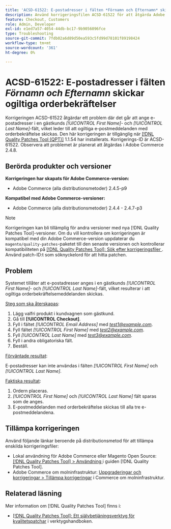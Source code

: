 ```yaml
---
title: 'ACSD-61522: E-postadresser i fälten *Förnamn och Efternamn* skickar ogiltiga orderbekräftelser'
description: Använd korrigeringsfilen ACSD-61522 för att åtgärda Adobe Commerce-problemet där det går att ange e-postadresser i en gästkunds fält *[!UICONTROL First Name]* och *[!UICONTROL Last Name]*, vilket leder till att ogiltiga orderbekräftelsemeddelanden skickas.
feature: Checkout, Customers
role: Admin, Developer
exl-id: e1ed7a57-4054-44db-bc17-9b9056096fce
type: Troubleshooting
source-git-commit: 7fdb02a6d89d50ea593c5fd99d78101f89198424
workflow-type: tm+mt
source-wordcount: '361'
ht-degree: 0%

---
```


# ACSD-61522: E-postadresser i fälten *Förnamn och Efternamn* skickar ogiltiga orderbekräftelser

Korrigeringen ACSD-61522 åtgärdar ett problem där det går att ange e-postadresser i en gästkunds *[!UICONTROL First Name]*- och *[!UICONTROL Last Name]*-fält, vilket leder till att ogiltiga e-postmeddelanden med orderbekräftelse skickas. Den här korrigeringen är tillgänglig när [[!DNL Quality Patches Tool (QPT)]](/help/tools/quality-patches-tool/quality-patches-tool-to-self-serve-quality-patches.md) 1.1.54 har installerats. Korrigerings-ID är ACSD-61522. Observera att problemet är planerat att åtgärdas i Adobe Commerce 2.4.8.

## Berörda produkter och versioner

**Korrigeringen har skapats för Adobe Commerce-version:**

* Adobe Commerce (alla distributionsmetoder) 2.4.5-p9

**Kompatibel med Adobe Commerce-versioner:**

* Adobe Commerce (alla distributionsmetoder) 2.4.4 - 2.4.7-p3

>[!NOTE]
>
>Korrigeringen kan bli tillämplig för andra versioner med nya [!DNL Quality Patches Tool]-versioner. Om du vill kontrollera om korrigeringen är kompatibel med din Adobe Commerce-version uppdaterar du `magento/quality-patches`-paketet till den senaste versionen och kontrollerar kompatibiliteten på [[!DNL Quality Patches Tool]: Sök efter korrigeringsfiler ](https://experienceleague.adobe.com/tools/commerce-quality-patches/index.html?lang=sv-SE). Använd patch-ID:t som söknyckelord för att hitta patchen.

## Problem

Systemet tillåter att e-postadresser anges i en gästkunds *[!UICONTROL First Name]*- och *[!UICONTROL Last Name]*-fält, vilket resulterar i att ogiltiga orderbekräftelsemeddelanden skickas.

<u>Steg som ska återskapas</u>:

1. Lägg valfri produkt i kundvagnen som gästkund.
1. Gå till **[!UICONTROL Checkout]**.
1. Fyll i fältet *[!UICONTROL Email Address]* med *test1@example.com*.
1. Fyll fältet *[!UICONTROL First Name]* med *<test2@example.com>*.
1. Fyll *[!UICONTROL Last Name]* med *<test3@example.com>*.
1. Fyll i andra obligatoriska fält.
1. Beställ.

<u>Förväntade resultat</u>:

E-postadresser kan inte användas i fälten *[!UICONTROL First Name]* och *[!UICONTROL Last Name]*.

<u>Faktiska resultat</u>:

1. Ordern placeras.
1. *[!UICONTROL First Name]* och *[!UICONTROL Last Name]* fält sparas som de anges.
1. E-postmeddelanden med orderbekräftelse skickas till alla tre e-postmeddelandena.

## Tillämpa korrigeringen

Använd följande länkar beroende på distributionsmetod för att tillämpa enskilda korrigeringsfiler:

* Lokal användning för Adobe Commerce eller Magento Open Source: [[!DNL Quality Patches Tool] > Användning ](/help/tools/quality-patches-tool/usage.md) i guiden [!DNL Quality Patches Tool].
* Adobe Commerce om molninfrastruktur: [Uppgraderingar och korrigeringar > Tillämpa korrigeringar](https://experienceleague.adobe.com/docs/commerce-cloud-service/user-guide/develop/upgrade/apply-patches.html?lang=sv-SE) i Commerce om molninfrastruktur.

## Relaterad läsning

Mer information om [!DNL Quality Patches Tool] finns i:

* [[!DNL Quality Patches Tool]: Ett självbetjäningsverktyg för kvalitetspatchar](/help/tools/quality-patches-tool/quality-patches-tool-to-self-serve-quality-patches.md) i verktygshandboken.
